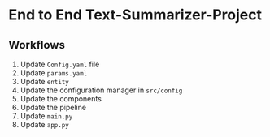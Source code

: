 # End to End Text-Summarizer-Project

## Workflows
1. Update `Config.yaml` file  
2. Update `params.yaml`  
3. Update `entity`  
4. Update the configuration manager in `src/config`  
5. Update the components  
6. Update the pipeline  
7. Update `main.py`  
8. Update `app.py`
